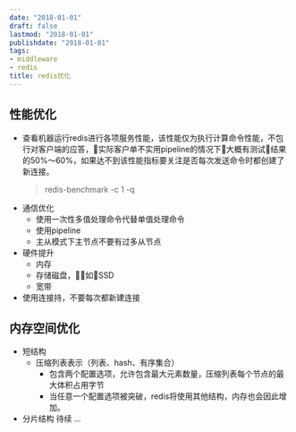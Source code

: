 ```yaml
---
date: "2018-01-01"
draft: false
lastmod: "2018-01-01"
publishdate: "2018-01-01"
tags:
- middleware
- redis
title: redis优化
---
```


## 性能优化
* 查看机器运行redis进行各项服务性能，该性能仅为执行计算命令性能，不包行对客户端的应答，实际客户单不实用pipeline的情况下大概有测试结果的50%～60%，如果达不到该性能指标要关注是否每次发送命令时都创建了新连接。
    > redis-benchmark -c 1 -q
* 通信优化
    * 使用一次性多值处理命令代替单值处理命令
    * 使用pipeline
    * 主从模式下主节点不要有过多从节点
* 硬件提升
    * 内存
    * 存储磁盘，如SSD
    * 宽带
* 使用连接持，不要每次都新建连接

## 内存空间优化
* 短结构
    * 压缩列表表示（列表、hash、有序集合）
        * 包含两个配置选项，允许包含最大元素数量，压缩列表每个节点的最大体积占用字节
        * 当任意一个配置选项被突破，redis将使用其他结构，内存也会因此增加。
* 分片结构
待续 ...